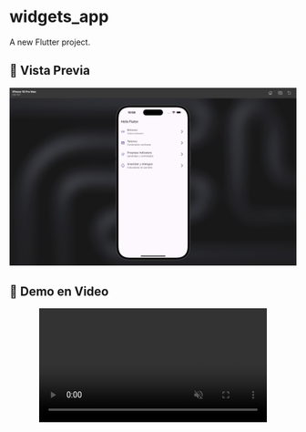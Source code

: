 # widgets_app

A new Flutter project.


## 📱 Vista Previa
<div align="center">
  <img src="/lib/assets/widgets-01.png" width="700px"/>
</div>

## 🎥 Demo en Video

<div align="center">
  <video width="400" autoplay loop muted playsinline>
    <source src="lib/assets/widgets-02.mp4" type="video/mp4">
  </video>
</div>



